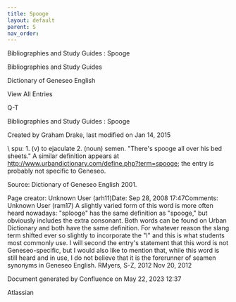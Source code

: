 ```yaml
---
title: Spooge
layout: default
parent: S
nav_order:
---
```


Bibliographies and Study Guides : Spooge

Bibliographies and Study Guides

Dictionary of Geneseo English

View All Entries

Q-T

Bibliographies and Study Guides : Spooge

Created by  Graham Drake, last modified on Jan 14, 2015

\ spu\: 1. (v) to ejaculate 2. (noun) semen. &quot;There's spooge all over his bed sheets.&quot; A similar definition appears at http://www.urbandictionary.com/define.php?term=spooge; the entry is probably not specific to Geneseo.

Source: Dictionary of Geneseo English 2001.

Page creator: Unknown User (arh11)Date: Sep 28, 2008 17:47Comments: Unknown User (ram17) A slightly varied form of this word is more often heard nowadays: &quot;splooge&quot; has the same definition as &quot;spooge,&quot; but obviously includes the extra consonant. Both words can be found on Urban Dictionary and both have the same definition. For whatever reason the slang term shifted ever so slightly to incorporate the &quot;l&quot; and this is what students most commonly use. I will second the entry's statement that this word is not Geneseo-specific, but I would also like to mention that, while this word is still heard and in use, I do not believe that it is the forerunner of seamen synonyms in Geneseo English. RMyers, S-Z, 2012 Nov 20, 2012 

Document generated by Confluence on May 22, 2023 12:37

Atlassian
